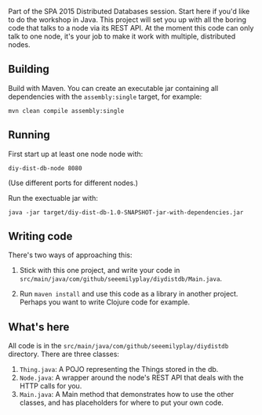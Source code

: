 Part of the SPA 2015 Distributed Databases session.
Start here if you'd like to do the workshop in Java.
This project will set you up with all the boring
code that talks to a node via its REST API. At the
moment this code can only talk to one node, it's
your job to make it work with multiple, distributed
nodes.

## Building
Build with Maven. You can create an executable jar
containing all dependencies with the `assembly:single`
target, for example:

    mvn clean compile assembly:single

## Running
First start up at least one node node with:

    diy-dist-db-node 8080

(Use different ports for different nodes.)

Run the exectuable jar with:

    java -jar target/diy-dist-db-1.0-SNAPSHOT-jar-with-dependencies.jar

## Writing code
There's two ways of approaching this:

1. Stick with this one project, and write your
   code in `src/main/java/com/github/seeemilyplay/diydistdb/Main.java`.

2. Run `maven install` and use this code as a library
   in another project. Perhaps you want to write Clojure code
   for example.

## What's here 
All code is in the `src/main/java/com/github/seeemilyplay/diydistdb`
directory. There are three classes:

1. `Thing.java`: A POJO representing the Things stored in the db.
2. `Node.java`: A wrapper around the node's REST API that deals with the HTTP calls for you.
3. `Main.java`: A Main method that demonstrates how to use the
   other classes, and has placeholders for where to put your
   own code.
